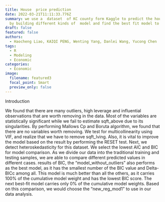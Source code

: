 ```yaml
---
title: House  price prediction
date: 2022-03-21T11:11:33.776Z
summary: we use a  dataset  of KC county form Kaggle to predict the house price
  by building different kinds of  model and find the best fit model to use.
draft: false
featured: false
authors:
  - Haocheng Liao, KAIQI PENG, Wenting Yang, Danlei Wang, Yucong Chen
tags:
  - R
  - Modeling
  - Economic
categories:
  - Economic
image:
  filename: featured3
  focal_point: Smart
  preview_only: false
---
```

<!--StartFragment-->

Introduction

We found that there are many outliers, high leverage and influential observations that are worth removing in the data. Most of the variables are statistically significant while we fail to estimate sqft_above due to its singularities. By performing Mallows Cp and Boruta algorithm, we found that there are no variables worth removing. We test for multicollinearity using VIF, and realize that we have to remove sqft_lving. Also, it is vital to improve the model based on the result by performing the RESET test. Next, we detect heteroskedasticity for this dataset. We select the lowest AIC and BIC for model comparison. As we divide our data into the traditional training and testing samples, we are able to compare different predicted values in different cases. results of BIC, the “model_without_outliers” also performs as the best model, as it has the smallest number of the BIC value and Delta-BICc among all. This model is much better than all the others, as it carries 100% of the cumulative model weight and has the lowest BIC score. The next best-fit model carries only 0% of the cumulative model weights. Based on this comparison, we would choose the “new_reg_mod1” to use in our data analysis.

<!--EndFragment-->
